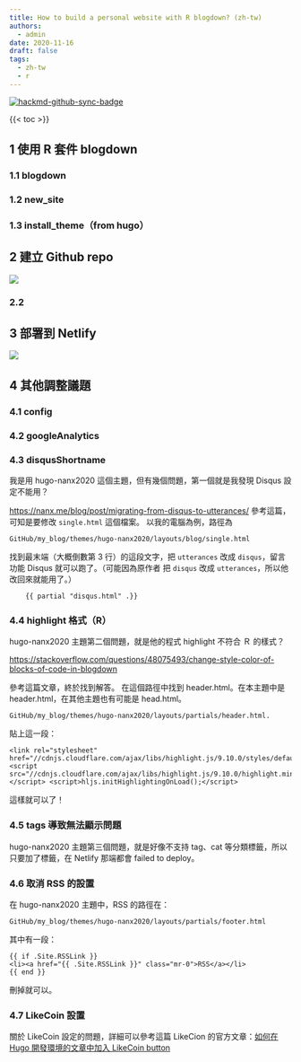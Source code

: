 ```yaml
---
title: How to build a personal website with R blogdown? (zh-tw)
authors: 
  - admin
date: 2020-11-16
draft: false
tags:
  - zh-tw
  - r
---
```


[![hackmd-github-sync-badge](https://hackmd.io/WTHz1t8KRwuV0j7ldbEUhA/badge)](https://hackmd.io/WTHz1t8KRwuV0j7ldbEUhA)

{{< toc >}}

## 1 使用 R 套件 blogdown

### 1.1 blogdown

### 1.2 new_site

### 1.3 install_theme（from hugo）

## 2 建立 Github repo

![](https://i.imgur.com/Xhpb4ST.png)

### 2.2

## 3 部署到 Netlify

![](https://i.imgur.com/exndP4Z.png)

## 4 其他調整議題

### 4.1 config

### 4.2 googleAnalytics

### 4.3 disqusShortname

我是用 hugo-nanx2020 這個主題，但有幾個問題，第一個就是我發現 Disqus 設定不能用？

https://nanx.me/blog/post/migrating-from-disqus-to-utterances/
參考這篇，可知是要修改 `single.html` 這個檔案。
以我的電腦為例，路徑為 

```
GitHub/my_blog/themes/hugo-nanx2020/layouts/blog/single.html
```

找到最末端（大概倒數第 3 行）的這段文字，把 `utterances` 改成 `disqus`，留言功能 Disqus 就可以跑了。（可能因為原作者 把 `disqus` 改成 `utterances`，所以他改回來就能用了。）

```
    {{ partial "disqus.html" .}}
```

### 4.4 highlight 格式（R）

hugo-nanx2020 主題第二個問題，就是他的程式 highlight 不符合 Ｒ 的樣式？

https://stackoverflow.com/questions/48075493/change-style-color-of-blocks-of-code-in-blogdown

參考這篇文章，終於找到解答。
在這個路徑中找到 header.html。在本主題中是 header.html，在其他主題也有可能是 head.html。

```
GitHub/my_blog/themes/hugo-nanx2020/layouts/partials/header.html.
```

貼上這一段：

```
<link rel="stylesheet" href="//cdnjs.cloudflare.com/ajax/libs/highlight.js/9.10.0/styles/default.min.css"> <script src="//cdnjs.cloudflare.com/ajax/libs/highlight.js/9.10.0/highlight.min.js"></script> <script>hljs.initHighlightingOnLoad();</script>
```

這樣就可以了！

### 4.5 tags 導致無法顯示問題

hugo-nanx2020 主題第三個問題，就是好像不支持 tag、cat 等分類標籤，所以只要加了標籤，在 Netlify 那端都會 failed to deploy。

### 4.6 取消 RSS 的設置

在 hugo-nanx2020 主題中，RSS 的路徑在：

```
GitHub/my_blog/themes/hugo-nanx2020/layouts/partials/footer.html
```

其中有一段：

```
{{ if .Site.RSSLink }}
<li><a href="{{ .Site.RSSLink }}" class="mr-0">RSS</a></li>
{{ end }}
```

刪掉就可以。

### 4.7 LikeCoin 設置

關於 LikeCoin 設定的問題，詳細可以參考這篇 LikeCion 的官方文章：[如何在 Hugo 開發環境的文章中加入 LikeCoin button](https://docs.like.co/v/zh/user-guide/creator/self-host/hugo)
